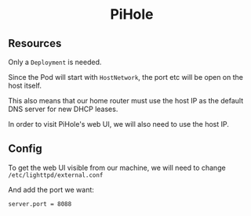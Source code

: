 <h1 align="center">PiHole</h1>

## Resources

Only a `Deployment` is needed.

Since the Pod will start with `HostNetwork`, the port etc
will be open on the host itself.

This also means that our home router must use the host
IP as the default DNS server for new DHCP leases.


In order to visit PiHole's web UI, we will also need to use the
host IP.

## Config

To get the web UI visible from our machine, we will need to change
`/etc/lighttpd/external.conf`

And add the port we want:
```
server.port = 8088
```
